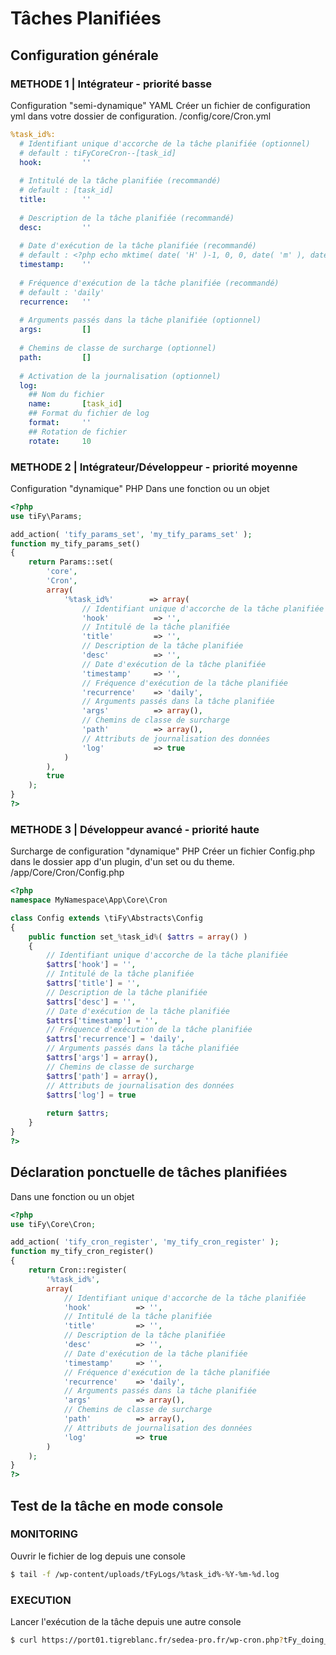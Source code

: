 # Tâches Planifiées

## Configuration générale

### METHODE 1 | Intégrateur - priorité basse

Configuration "semi-dynamique" YAML 
Créer un fichier de configuration yml dans votre dossier de configuration.
/config/core/Cron.yml

```yml
%task_id%:
  # Identifiant unique d'accorche de la tâche planifiée (optionnel)
  # default : tiFyCoreCron--[task_id]
  hook:         ''
  
  # Intitulé de la tâche planifiée (recommandé)
  # default : [task_id]
  title:        ''
  
  # Description de la tâche planifiée (recommandé)
  desc:         ''
  
  # Date d'exécution de la tâche planifiée (recommandé)
  # default : <?php echo mktime( date( 'H' )-1, 0, 0, date( 'm' ), date( 'd' ), date( 'Y' ) );?>
  timestamp:    ''
  
  # Fréquence d'exécution de la tâche planifiée (recommandé)
  # default : 'daily'
  recurrence:   ''
  
  # Arguments passés dans la tâche planifiée (optionnel)
  args:         []
            
  # Chemins de classe de surcharge (optionnel)
  path:         []
  
  # Activation de la journalisation (optionnel)
  log:
    ## Nom du fichier
    name:       [task_id]
    ## Format du fichier de log
    format:     ''
    ## Rotation de fichier
    rotate:     10
```

### METHODE 2 | Intégrateur/Développeur - priorité moyenne

Configuration "dynamique" PHP 
Dans une fonction ou un objet

```php
<?php
use tiFy\Params;

add_action( 'tify_params_set', 'my_tify_params_set' );
function my_tify_params_set()
{
    return Params::set(
        'core', 
        'Cron',
        array(
            '%task_id%'        => array(
                // Identifiant unique d'accorche de la tâche planifiée
                'hook'          => '',
                // Intitulé de la tâche planifiée
                'title'         => '',
                // Description de la tâche planifiée
                'desc'          => '',
                // Date d'exécution de la tâche planifiée
                'timestamp'     => '',
                // Fréquence d'exécution de la tâche planifiée
                'recurrence'    => 'daily',
                // Arguments passés dans la tâche planifiée
                'args'          => array(),
                // Chemins de classe de surcharge
                'path'          => array(),
                // Attributs de journalisation des données
                'log'           => true
            )
        ), 
        true
    );
}
?>
```

### METHODE 3 | Développeur avancé - priorité haute

Surcharge de configuration "dynamique" PHP
Créer un fichier Config.php dans le dossier app d'un plugin, d'un set ou du theme.
/app/Core/Cron/Config.php

```php
<?php
namespace MyNamespace\App\Core\Cron

class Config extends \tiFy\Abstracts\Config
{
    public function set_%task_id%( $attrs = array() )
    {
        // Identifiant unique d'accorche de la tâche planifiée
        $attrs['hook'] = '',
        // Intitulé de la tâche planifiée
        $attrs['title'] = '',
        // Description de la tâche planifiée
        $attrs['desc'] = '',
        // Date d'exécution de la tâche planifiée
        $attrs['timestamp'] = '',
        // Fréquence d'exécution de la tâche planifiée
        $attrs['recurrence'] = 'daily',
        // Arguments passés dans la tâche planifiée
        $attrs['args'] = array(),
        // Chemins de classe de surcharge
        $attrs['path'] = array(),
        // Attributs de journalisation des données
        $attrs['log'] = true
        
        return $attrs;
    }
}
?>
```

## Déclaration ponctuelle de tâches planifiées

Dans une fonction ou un objet

```php
<?php
use tiFy\Core\Cron;

add_action( 'tify_cron_register', 'my_tify_cron_register' );
function my_tify_cron_register()
{
    return Cron::register(
        '%task_id%', 
        array(
            // Identifiant unique d'accorche de la tâche planifiée
            'hook'          => '',
            // Intitulé de la tâche planifiée
            'title'         => '',
            // Description de la tâche planifiée
            'desc'          => '',
            // Date d'exécution de la tâche planifiée
            'timestamp'     => '',
            // Fréquence d'exécution de la tâche planifiée
            'recurrence'    => 'daily',
            // Arguments passés dans la tâche planifiée
            'args'          => array(),
            // Chemins de classe de surcharge
            'path'          => array(),
            // Attributs de journalisation des données
            'log'           => true
        )
    );
}
?>
```

## Test de la tâche en mode console

### MONITORING

Ouvrir le fichier de log depuis une console

```bash
$ tail -f /wp-content/uploads/tFyLogs/%task_id%-%Y-%m-%d.log
```

### EXECUTION 

Lancer l'exécution de la tâche depuis une autre console
 
```bash
$ curl https://port01.tigreblanc.fr/sedea-pro.fr/wp-cron.php?tFy_doing_cron=%task_id%
```

